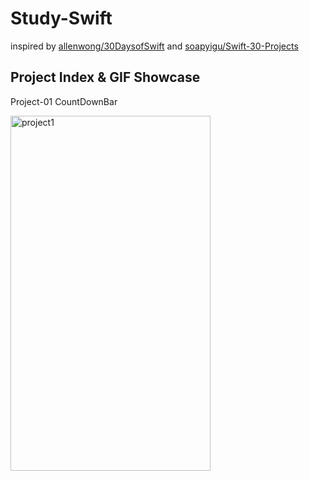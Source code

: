 # Study-Swift

inspired by [allenwong/30DaysofSwift](https://github.com/allenwong/30DaysofSwift) and [soapyigu/Swift-30-Projects](https://github.com/soapyigu/Swift-30-Projects)<br/>

## Project Index & GIF Showcase
Project-01 CountDownBar

<img src="https://github.com/fnegdaq/Study-Swift/blob/master/Project-01%20CountDownBar/Jietu20190312-171327.gif" width="320" height="568" alt="project1"/> 
